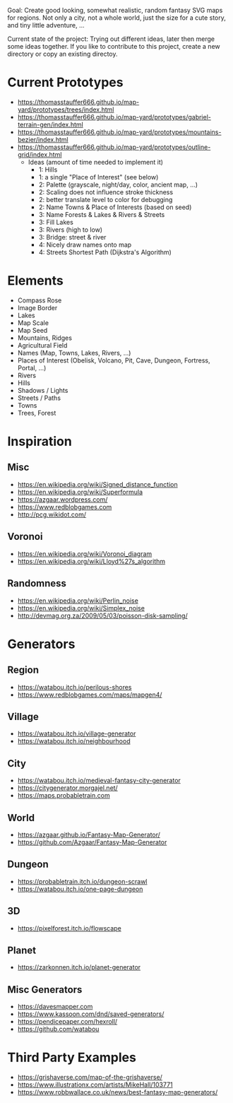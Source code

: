 
Goal: Create good looking, somewhat realistic, random fantasy SVG maps for regions. Not only a city, not a whole world, just the size for a cute story, and tiny little adventure, ...

Current state of the project: Trying out different ideas, later then merge some ideas together. If you like to contribute to this project, create a new directory or copy an existing directoy.

# Current Prototypes

- https://thomasstauffer666.github.io/map-yard/prototypes/trees/index.html
- https://thomasstauffer666.github.io/map-yard/prototypes/gabriel-terrain-gen/index.html
- https://thomasstauffer666.github.io/map-yard/prototypes/mountains-bezier/index.html
- https://thomasstauffer666.github.io/map-yard/prototypes/outline-grid/index.html
  - Ideas (amount of time needed to implement it)
    - 1: Hills
    - 1: a single "Place of Interest" (see below)
    - 2: Palette (grayscale, night/day, color, ancient map, ...)
    - 2: Scaling does not influence stroke thickness
    - 2: better translate level to color for debugging
    - 2: Name Towns & Place of Interests (based on seed)
    - 3: Name Forests & Lakes & Rivers & Streets
    - 3: Fill Lakes
    - 3: Rivers (high to low)
    - 3: Bridge: street & river
    - 4: Nicely draw names onto map
    - 4: Streets Shortest Path (Dijkstra's Algorithm)

# Elements

- Compass Rose
- Image Border
- Lakes
- Map Scale
- Map Seed
- Mountains, Ridges
- Agricultural Field
- Names (Map, Towns, Lakes, Rivers, ...)
- Places of Interest (Obelisk, Volcano, Pit, Cave, Dungeon, Fortress, Portal, ...)
- Rivers
- Hills
- Shadows / Lights
- Streets / Paths
- Towns
- Trees, Forest

# Inspiration

## Misc

- https://en.wikipedia.org/wiki/Signed_distance_function
- https://en.wikipedia.org/wiki/Superformula
- https://azgaar.wordpress.com/
- https://www.redblobgames.com
- http://pcg.wikidot.com/

## Voronoi

- https://en.wikipedia.org/wiki/Voronoi_diagram
- https://en.wikipedia.org/wiki/Lloyd%27s_algorithm

## Randomness

- https://en.wikipedia.org/wiki/Perlin_noise
- https://en.wikipedia.org/wiki/Simplex_noise
- http://devmag.org.za/2009/05/03/poisson-disk-sampling/

# Generators

## Region

- https://watabou.itch.io/perilous-shores
- https://www.redblobgames.com/maps/mapgen4/

## Village

- https://watabou.itch.io/village-generator
- https://watabou.itch.io/neighbourhood

## City

- https://watabou.itch.io/medieval-fantasy-city-generator
- https://citygenerator.morgajel.net/
- https://maps.probabletrain.com

## World

- https://azgaar.github.io/Fantasy-Map-Generator/
- https://github.com/Azgaar/Fantasy-Map-Generator

## Dungeon

- https://probabletrain.itch.io/dungeon-scrawl
- https://watabou.itch.io/one-page-dungeon

## 3D

- https://pixelforest.itch.io/flowscape

## Planet

- https://zarkonnen.itch.io/planet-generator

## Misc Generators

- https://davesmapper.com
- https://www.kassoon.com/dnd/saved-generators/
- https://pendicepaper.com/hexroll/
- https://github.com/watabou

# Third Party Examples

- https://grishaverse.com/map-of-the-grishaverse/
- https://www.illustrationx.com/artists/MikeHall/103771
- https://www.robbwallace.co.uk/news/best-fantasy-map-generators/

